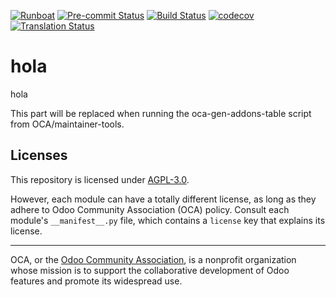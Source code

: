 
[![Runboat](https://img.shields.io/badge/runboat-Try%20me-875A7B.png)](https://runboat.odoo-community.org/builds?repo=OCA/hola&target_branch=15.0)
[![Pre-commit Status](https://github.com/OCA/hola/actions/workflows/pre-commit.yml/badge.svg?branch=15.0)](https://github.com/OCA/hola/actions/workflows/pre-commit.yml?query=branch%3A15.0)
[![Build Status](https://github.com/OCA/hola/actions/workflows/test.yml/badge.svg?branch=15.0)](https://github.com/OCA/hola/actions/workflows/test.yml?query=branch%3A15.0)
[![codecov](https://codecov.io/gh/OCA/hola/branch/15.0/graph/badge.svg)](https://codecov.io/gh/OCA/hola)
[![Translation Status](https://translation.odoo-community.org/widgets/hola-15-0/-/svg-badge.svg)](https://translation.odoo-community.org/engage/hola-15-0/?utm_source=widget)

<!-- /!\ do not modify above this line -->

# hola

hola

<!-- /!\ do not modify below this line -->

<!-- prettier-ignore-start -->

[//]: # (addons)

This part will be replaced when running the oca-gen-addons-table script from OCA/maintainer-tools.

[//]: # (end addons)

<!-- prettier-ignore-end -->

## Licenses

This repository is licensed under [AGPL-3.0](LICENSE).

However, each module can have a totally different license, as long as they adhere to Odoo Community Association (OCA)
policy. Consult each module's `__manifest__.py` file, which contains a `license` key
that explains its license.

----
OCA, or the [Odoo Community Association](http://odoo-community.org/), is a nonprofit
organization whose mission is to support the collaborative development of Odoo features
and promote its widespread use.
